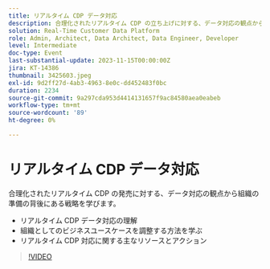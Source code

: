 ```yaml
---
title: リアルタイム CDP データ対応
description: 合理化されたリアルタイム CDP の立ち上げに対する、データ対応の観点から組織の準備の背後にある戦略を学びます。 リアルタイム CDP データ対応の理解と組織としてのビジネスユースケースに沿った連携方法を学びます。リアルタイム CDP 対応に関する主なリソースとアクションです。
solution: Real-Time Customer Data Platform
role: Admin, Architect, Data Architect, Data Engineer, Developer
level: Intermediate
doc-type: Event
last-substantial-update: 2023-11-15T00:00:00Z
jira: KT-14386
thumbnail: 3425603.jpeg
exl-id: 9d2ff27d-4ab3-4963-8e0c-dd452483f0bc
duration: 2234
source-git-commit: 9a297cda953d4414131657f9ac84580aea0eabeb
workflow-type: tm+mt
source-wordcount: '89'
ht-degree: 0%

---
```


# リアルタイム CDP データ対応

合理化されたリアルタイム CDP の発売に対する、データ対応の観点から組織の準備の背後にある戦略を学びます。

* リアルタイム CDP データ対応の理解
* 組織としてのビジネスユースケースを調整する方法を学ぶ
* リアルタイム CDP 対応に関する主なリソースとアクション

>[!VIDEO](https://video.tv.adobe.com/v/3425603/?learn=on)
